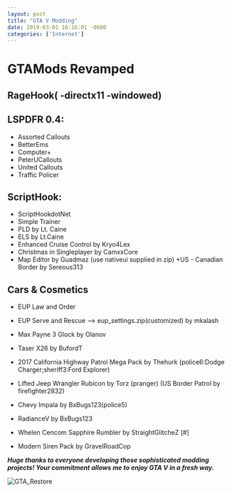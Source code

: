 ```yaml
--- 
layout: post
title: "GTA V Modding" 
date: 2019-03-01 16:16:01 -0600 
categories: ['Internet']
--- 
```


# GTAMods Revamped

## RageHook( -directx11 -windowed)
## LSPDFR 0.4:
* Assorted Callouts
* BetterEms
* Computer+
* PeterUCallouts
* United Callouts
* Traffic Policer

## ScriptHook:
* ScriptHookdotNet
* Simple Trainer
* PLD by Lt. Caine
* ELS by Lt.Caine
* Enhanced Cruise Control by Kryo4Lex 
* Christmas in Singleplayer by CamxxCore
* Map Editor by Guadmaz (use nativeui supplied in zip)
 +US - Canadian Border by Sereous313


## Cars & Cosmetics
* EUP Law and Order
* EUP Serve and Rescue
--> eup_settings.zip(customized) by mkalash

* Max Payne 3 Glock by Olanov
* Taser X26 by BufordT

* 2017 California Highway Patrol Mega Pack by Thehurk (police6:Dodge Charger;sheriff3:Ford Explorer)
* Lifted Jeep Wrangler Rubicon by Torz (pranger)
  (US Border Patrol by  firefighter2832)
* Chevy Impala by BxBugs123(police5)
* RadianceV by BxBugs123

* Whelen Cencom Sapphire Rumbler by StraightGlitcheZ [#]
* Modern Siren Pack by GravelRoadCop

___Huge thanks to everyone developing those sophisticated modding projects! Your commitment allows me to enjoy GTA V in a fresh way.___

![GTA_Restore](https://worstaim.eu/images/clean_gta_folder_full.png)





 
